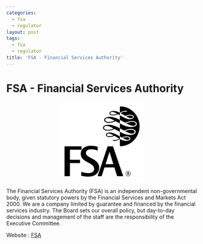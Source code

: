 ```yaml
---
categories:
  - fsa
  - regulator
layout: post
tags:
  - fsa
  - regulator
title: 'FSA - Financial Services Authority'
---
```

# FSA - Financial Services Authority


<div align="center">
<img alt="FSA" src="/static/img/regulators-logo/financial-services-authority.svg.png" title="FSA">
</div>

The Financial Services Authority (FSA) is an independent non-governmental body, given statutory powers by the Financial Services and Markets Act 2000. We are a company limited by guarantee and financed by the financial services industry. The Board sets our overall policy, but day-to-day decisions and management of the staff are the responsibility of the Executive Committee.

Website : <a href="http://www.fsa.gov.uk/">FSA</a>
